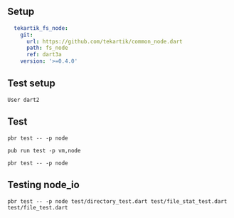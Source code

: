 ## Setup

```yaml
  tekartik_fs_node:
    git:
      url: https://github.com/tekartik/common_node.dart
      path: fs_node
      ref: dart3a
    version: '>=0.4.0'

```

## Test setup

    User dart2
        
## Test

    pbr test -- -p node
    
    pub run test -p vm,node
    
    pbr test -- -p node
 

## Testing node_io

    pbr test -- -p node test/directory_test.dart test/file_stat_test.dart test/file_test.dart 
